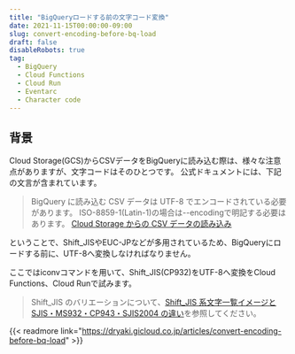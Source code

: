 ```yaml
---
title: "BigQueryロードする前の文字コード変換"
date: 2021-11-15T00:00:00-09:00
slug: convert-encoding-before-bq-load
draft: false
disableRobots: true
tag:
  - BigQuery
  - Cloud Functions
  - Cloud Run
  - Eventarc
  - Character code
---
```


## 背景

Cloud Storage(GCS)からCSVデータをBigQueryに読み込む際は、様々な注意点がありますが、文字コードはそのひとつです。 公式ドキュメントには、下記の文言が含まれています。

> BigQuery に読み込む CSV データは UTF-8 でエンコードされている必要があります。 ISO-8859-1(Latin-1)の場合は--encodingで明記する必要はあります。 [Cloud Storage からの CSV データの読み込み](https://cloud.google.com/bigquery/docs/loading-data-cloud-storage-csv#encoding)

ということで、Shift_JISやEUC-JPなどが多用されているため、BigQueryにロードする前に、UTF-8へ変換しなければなりません。

ここではiconvコマンドを用いて、Shift_JIS(CP932)をUTF-8へ変換をCloud Functions、Cloud Runで試みます。

> Shift_JIS のバリエーションについて、[Shift_JIS 系文字一覧イメージと SJIS・MS932・CP943・SJIS2004 の違い](https://tools.m-bsys.com/ex/sjis.php)を参照してください。

{{< readmore link="https://dryaki.gicloud.co.jp/articles/convert-encoding-before-bq-load" >}}

